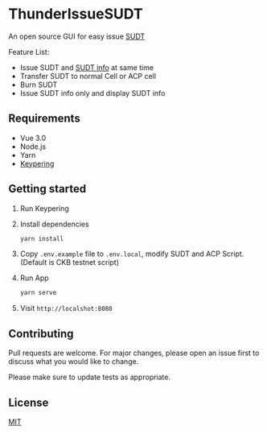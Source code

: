 # ThunderIssueSUDT
An open source GUI for easy issue [SUDT](https://github.com/nervosnetwork/rfcs/blob/master/rfcs/0025-simple-udt/0025-simple-udt.md)

Feature List:
- Issue SUDT and [SUDT info](https://talk.nervos.org/t/a-sudt-information-storage-meta-cell-design-proposal/5011) at same time
- Transfer SUDT to normal Cell or ACP cell
- Burn SUDT
- Issue SUDT info only and display SUDT info

## Requirements
- Vue 3.0
- Node.js
- Yarn
- [Keypering](https://github.com/nervosnetwork/keypering)

## Getting started

1. Run Keypering

2. Install dependencies

    ```bash
    yarn install
    ```

3. Copy ```.env.example``` file to ```.env.local```, modify SUDT and ACP Script. (Default is CKB testnet script)

4. Run App

    ```bash
    yarn serve
    ```

5. Visit ```http://localshot:8080```

## Contributing
Pull requests are welcome. For major changes, please open an issue first to discuss what you would like to change.

Please make sure to update tests as appropriate.

## License
[MIT](https://choosealicense.com/licenses/mit/)